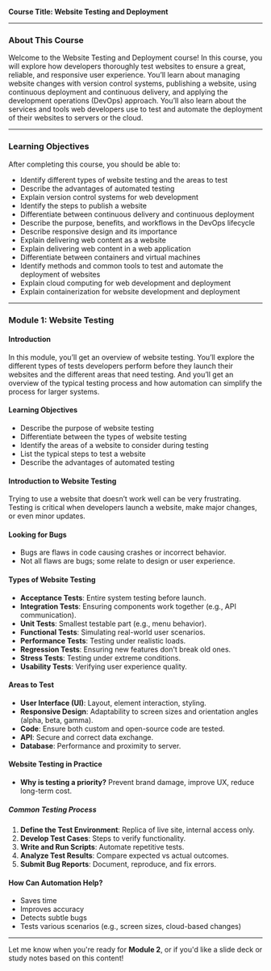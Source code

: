 **Course Title: Website Testing and Deployment**

---

### **About This Course**

Welcome to the Website Testing and Deployment course! In this course, you will explore how developers thoroughly test websites to ensure a great, reliable, and responsive user experience. You’ll learn about managing website changes with version control systems, publishing a website, using continuous deployment and continuous delivery, and applying the development operations (DevOps) approach. You’ll also learn about the services and tools web developers use to test and automate the deployment of their websites to servers or the cloud.

---

### **Learning Objectives**

After completing this course, you should be able to:

* Identify different types of website testing and the areas to test
* Describe the advantages of automated testing
* Explain version control systems for web development
* Identify the steps to publish a website
* Differentiate between continuous delivery and continuous deployment
* Describe the purpose, benefits, and workflows in the DevOps lifecycle
* Describe responsive design and its importance
* Explain delivering web content as a website
* Explain delivering web content in a web application
* Differentiate between containers and virtual machines
* Identify methods and common tools to test and automate the deployment of websites
* Explain cloud computing for web development and deployment
* Explain containerization for website development and deployment

---

### **Module 1: Website Testing**

#### **Introduction**

In this module, you’ll get an overview of website testing. You’ll explore the different types of tests developers perform before they launch their websites and the different areas that need testing. And you’ll get an overview of the typical testing process and how automation can simplify the process for larger systems.

#### **Learning Objectives**

* Describe the purpose of website testing
* Differentiate between the types of website testing
* Identify the areas of a website to consider during testing
* List the typical steps to test a website
* Describe the advantages of automated testing

#### **Introduction to Website Testing**

Trying to use a website that doesn’t work well can be very frustrating. Testing is critical when developers launch a website, make major changes, or even minor updates.

#### **Looking for Bugs**

* Bugs are flaws in code causing crashes or incorrect behavior.
* Not all flaws are bugs; some relate to design or user experience.

#### **Types of Website Testing**

* **Acceptance Tests**: Entire system testing before launch.
* **Integration Tests**: Ensuring components work together (e.g., API communication).
* **Unit Tests**: Smallest testable part (e.g., menu behavior).
* **Functional Tests**: Simulating real-world user scenarios.
* **Performance Tests**: Testing under realistic loads.
* **Regression Tests**: Ensuring new features don't break old ones.
* **Stress Tests**: Testing under extreme conditions.
* **Usability Tests**: Verifying user experience quality.

#### **Areas to Test**

* **User Interface (UI)**: Layout, element interaction, styling.
* **Responsive Design**: Adaptability to screen sizes and orientation angles (alpha, beta, gamma).
* **Code**: Ensure both custom and open-source code are tested.
* **API**: Secure and correct data exchange.
* **Database**: Performance and proximity to server.

#### **Website Testing in Practice**

* **Why is testing a priority?** Prevent brand damage, improve UX, reduce long-term cost.

##### **Common Testing Process**

1. **Define the Test Environment**: Replica of live site, internal access only.
2. **Develop Test Cases**: Steps to verify functionality.
3. **Write and Run Scripts**: Automate repetitive tests.
4. **Analyze Test Results**: Compare expected vs actual outcomes.
5. **Submit Bug Reports**: Document, reproduce, and fix errors.

#### **How Can Automation Help?**

* Saves time
* Improves accuracy
* Detects subtle bugs
* Tests various scenarios (e.g., screen sizes, cloud-based changes)

---

Let me know when you're ready for **Module 2**, or if you'd like a slide deck or study notes based on this content!
